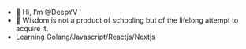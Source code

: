 - 👋 Hi, I’m @DeepYV
- 🌱  Wisdom is not a product of schooling but of the lifelong attempt to acquire it.
- Learning  Golang/Javascript/Reactjs/Nextjs

<!---
DeepYV/DeepYV is a ✨ special ✨ repository because its `README.md` (this file) appears on your GitHub profile.
You can click the Preview link to take a look at your changes.
--->

